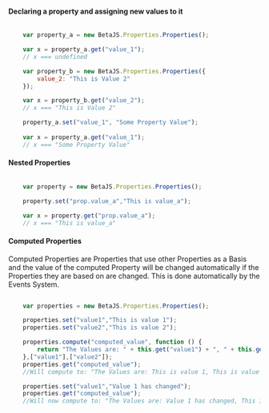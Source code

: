 
#### Declaring a property and assigning new values to it

```js

	var property_a = new BetaJS.Properties.Properties();

	var x = property_a.get("value_1");
	// x === undefined

	var property_b = new BetaJS.Properties.Properties({
		value_2: "This is Value 2"
	});

	var x = property_b.get("value_2");
	// x === "This is Value 2"

	property_a.set("value_1", "Some Property Value");
	
	var x = property_a.get("value_1");
	// x === "Some Property Value"

```

#### Nested Properties

```js

	var property = new BetaJS.Properties.Properties();

	property.set("prop.value_a","This is value_a");

	var x = property.get("prop.value_a");
	// x === "This is value_a"

```


#### Computed Properties

Computed Properties are Properties that use other Properties as a Basis and the value
of the computed Property will be changed automatically if the Properties they are based on are changed.
This is done automatically by the Events System.

```js

	var properties = new BetaJS.Properties.Properties();

	properties.set("value1","This is value 1");
	properties.set("value2","This is value 2");

	properties.compute("computed_value", function () {
		return "The Values are: " + this.get("value1") + ", " + this.get("value2");
	},["value1"],["value2"]);
	properties.get("computed_value");
	//Will compute to: "The Values are: This is value 1, This is value 2"

	properties.set("value1","Value 1 has changed");
	properties.get("computed_value");
	//Will now compute to: "The Values are: Value 1 has changed, This is value 2"

```